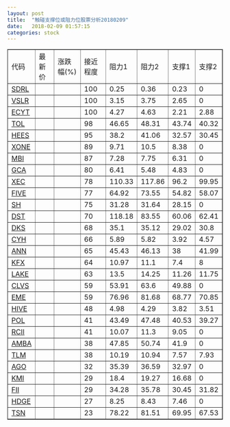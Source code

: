 ```yaml
---
layout: post
title:  "触碰支撑位或阻力位股票分析20180209"
date:   2018-02-09 01:57:15
categories: stock
---
```

<script type="text/javascript">
var stockList = []
stockList.push('gb_sdrl');
stockList.push('gb_vslr');
stockList.push('gb_ecyt');
stockList.push('gb_tol');
stockList.push('gb_hees');
stockList.push('gb_xone');
stockList.push('gb_mbi');
stockList.push('gb_gca');
stockList.push('gb_xec');
stockList.push('gb_five');
stockList.push('gb_sh');
stockList.push('gb_dst');
stockList.push('gb_dks');
stockList.push('gb_cyh');
stockList.push('gb_ann');
stockList.push('gb_kfx');
stockList.push('gb_lake');
stockList.push('gb_clvs');
stockList.push('gb_eme');
stockList.push('gb_hive');
stockList.push('gb_pol');
stockList.push('gb_rcii');
stockList.push('gb_amba');
stockList.push('gb_tlm');
stockList.push('gb_ago');
stockList.push('gb_kmi');
stockList.push('gb_fii');
stockList.push('gb_hdge');
stockList.push('gb_tsn');
</script>
<table border="1">
 <tr>
 <td>代码</td>
 <td>最新价</td>
 <td>涨跌幅(%)</td>
 <td>接近程度</td>
 <td>阻力1</td>
 <td>阻力2</td>
 <td>支撑1</td>
 <td>支撑2</td>
</tr>
  <tr id="sdrl" class="red">
  <td><a href="http://stock.finance.sina.com.cn/usstock/quotes/SDRL.html" target="_blank">SDRL</a></td><td></td><td></td><td>100</td><td>0.25</td><td>0.36</td><td>0.23</td><td>0</td></tr>
  <tr id="vslr" class="red">
  <td><a href="http://stock.finance.sina.com.cn/usstock/quotes/VSLR.html" target="_blank">VSLR</a></td><td></td><td></td><td>100</td><td>3.15</td><td>3.75</td><td>2.65</td><td>0</td></tr>
  <tr id="ecyt" class="green">
  <td><a href="http://stock.finance.sina.com.cn/usstock/quotes/ECYT.html" target="_blank">ECYT</a></td><td></td><td></td><td>100</td><td>4.27</td><td>4.63</td><td>2.21</td><td>2.88</td></tr>
  <tr id="tol" class="green">
  <td><a href="http://stock.finance.sina.com.cn/usstock/quotes/TOL.html" target="_blank">TOL</a></td><td></td><td></td><td>98</td><td>46.65</td><td>48.31</td><td>43.74</td><td>40.32</td></tr>
  <tr id="hees" class="red">
  <td><a href="http://stock.finance.sina.com.cn/usstock/quotes/HEES.html" target="_blank">HEES</a></td><td></td><td></td><td>95</td><td>38.2</td><td>41.06</td><td>32.57</td><td>30.45</td></tr>
  <tr id="xone" class="green">
  <td><a href="http://stock.finance.sina.com.cn/usstock/quotes/XONE.html" target="_blank">XONE</a></td><td></td><td></td><td>89</td><td>9.71</td><td>10.5</td><td>8.38</td><td>0</td></tr>
  <tr id="mbi" class="red">
  <td><a href="http://stock.finance.sina.com.cn/usstock/quotes/MBI.html" target="_blank">MBI</a></td><td></td><td></td><td>87</td><td>7.28</td><td>7.75</td><td>6.31</td><td>0</td></tr>
  <tr id="gca" class="green">
  <td><a href="http://stock.finance.sina.com.cn/usstock/quotes/GCA.html" target="_blank">GCA</a></td><td></td><td></td><td>80</td><td>6.41</td><td>5.48</td><td>4.83</td><td>0</td></tr>
  <tr id="xec" class="green">
  <td><a href="http://stock.finance.sina.com.cn/usstock/quotes/XEC.html" target="_blank">XEC</a></td><td></td><td></td><td>78</td><td>110.33</td><td>117.86</td><td>96.2</td><td>99.95</td></tr>
  <tr id="five" class="red">
  <td><a href="http://stock.finance.sina.com.cn/usstock/quotes/FIVE.html" target="_blank">FIVE</a></td><td></td><td></td><td>77</td><td>64.92</td><td>73.55</td><td>54.82</td><td>58.07</td></tr>
  <tr id="sh" class="red">
  <td><a href="http://stock.finance.sina.com.cn/usstock/quotes/SH.html" target="_blank">SH</a></td><td></td><td></td><td>75</td><td>31.28</td><td>31.64</td><td>28.15</td><td>0</td></tr>
  <tr id="dst" class="red">
  <td><a href="http://stock.finance.sina.com.cn/usstock/quotes/DST.html" target="_blank">DST</a></td><td></td><td></td><td>70</td><td>118.18</td><td>83.55</td><td>60.06</td><td>62.41</td></tr>
  <tr id="dks" class="green">
  <td><a href="http://stock.finance.sina.com.cn/usstock/quotes/DKS.html" target="_blank">DKS</a></td><td></td><td></td><td>68</td><td>35.1</td><td>35.12</td><td>29.02</td><td>30.8</td></tr>
  <tr id="cyh" class="red">
  <td><a href="http://stock.finance.sina.com.cn/usstock/quotes/CYH.html" target="_blank">CYH</a></td><td></td><td></td><td>66</td><td>5.89</td><td>5.82</td><td>3.92</td><td>4.57</td></tr>
  <tr id="ann" class="red">
  <td><a href="http://stock.finance.sina.com.cn/usstock/quotes/ANN.html" target="_blank">ANN</a></td><td></td><td></td><td>65</td><td>45.43</td><td>46.13</td><td>38</td><td>41.99</td></tr>
  <tr id="kfx" class="green">
  <td><a href="http://stock.finance.sina.com.cn/usstock/quotes/KFX.html" target="_blank">KFX</a></td><td></td><td></td><td>64</td><td>10.97</td><td>11.1</td><td>7.4</td><td>8</td></tr>
  <tr id="lake" class="red">
  <td><a href="http://stock.finance.sina.com.cn/usstock/quotes/LAKE.html" target="_blank">LAKE</a></td><td></td><td></td><td>63</td><td>13.5</td><td>14.25</td><td>11.26</td><td>11.75</td></tr>
  <tr id="clvs" class="green">
  <td><a href="http://stock.finance.sina.com.cn/usstock/quotes/CLVS.html" target="_blank">CLVS</a></td><td></td><td></td><td>59</td><td>53.91</td><td>63.6</td><td>49.88</td><td>0</td></tr>
  <tr id="eme" class="red">
  <td><a href="http://stock.finance.sina.com.cn/usstock/quotes/EME.html" target="_blank">EME</a></td><td></td><td></td><td>59</td><td>76.96</td><td>81.68</td><td>68.77</td><td>70.85</td></tr>
  <tr id="hive" class="green">
  <td><a href="http://stock.finance.sina.com.cn/usstock/quotes/HIVE.html" target="_blank">HIVE</a></td><td></td><td></td><td>48</td><td>4.98</td><td>4.29</td><td>3.82</td><td>3.51</td></tr>
  <tr id="pol" class="green">
  <td><a href="http://stock.finance.sina.com.cn/usstock/quotes/POL.html" target="_blank">POL</a></td><td></td><td></td><td>41</td><td>43.49</td><td>47.48</td><td>40.53</td><td>39.27</td></tr>
  <tr id="rcii" class="red">
  <td><a href="http://stock.finance.sina.com.cn/usstock/quotes/RCII.html" target="_blank">RCII</a></td><td></td><td></td><td>41</td><td>10.07</td><td>11.3</td><td>9.05</td><td>0</td></tr>
  <tr id="amba" class="red">
  <td><a href="http://stock.finance.sina.com.cn/usstock/quotes/AMBA.html" target="_blank">AMBA</a></td><td></td><td></td><td>38</td><td>47.85</td><td>50.74</td><td>41.9</td><td>0</td></tr>
  <tr id="tlm" class="green">
  <td><a href="http://stock.finance.sina.com.cn/usstock/quotes/TLM.html" target="_blank">TLM</a></td><td></td><td></td><td>38</td><td>10.19</td><td>10.94</td><td>7.57</td><td>7.93</td></tr>
  <tr id="ago" class="red">
  <td><a href="http://stock.finance.sina.com.cn/usstock/quotes/AGO.html" target="_blank">AGO</a></td><td></td><td></td><td>32</td><td>35.39</td><td>36.59</td><td>32.97</td><td>0</td></tr>
  <tr id="kmi" class="green">
  <td><a href="http://stock.finance.sina.com.cn/usstock/quotes/KMI.html" target="_blank">KMI</a></td><td></td><td></td><td>29</td><td>18.4</td><td>19.27</td><td>16.68</td><td>0</td></tr>
  <tr id="fii" class="green">
  <td><a href="http://stock.finance.sina.com.cn/usstock/quotes/FII.html" target="_blank">FII</a></td><td></td><td></td><td>29</td><td>34.28</td><td>35.78</td><td>30.45</td><td>31.82</td></tr>
  <tr id="hdge" class="red">
  <td><a href="http://stock.finance.sina.com.cn/usstock/quotes/HDGE.html" target="_blank">HDGE</a></td><td></td><td></td><td>27</td><td>8.25</td><td>8.43</td><td>7.46</td><td>0</td></tr>
  <tr id="tsn" class="red">
  <td><a href="http://stock.finance.sina.com.cn/usstock/quotes/TSN.html" target="_blank">TSN</a></td><td></td><td></td><td>23</td><td>78.22</td><td>81.51</td><td>69.95</td><td>67.53</td></tr>
</table>
